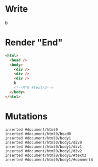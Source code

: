 # Write
  <div></div><div></div><div></div>b<!M*0 #text/3>


# Render "End"
```html
<html>
  <head />
  <body>
    <div />
    <div />
    <div />
    b
    <!--M*0 #text/3-->
  </body>
</html>
```

# Mutations
```
inserted #document/html0
inserted #document/html0/head0
inserted #document/html0/body1
inserted #document/html0/body1/div0
inserted #document/html0/body1/div1
inserted #document/html0/body1/div2
inserted #document/html0/body1/#text3
inserted #document/html0/body1/#comment4
```